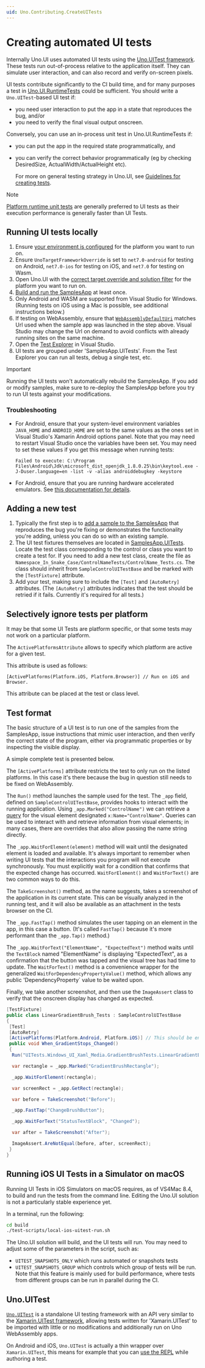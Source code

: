 ```yaml
---
uid: Uno.Contributing.CreateUITests
---
```


# Creating automated UI tests

Internally Uno.UI uses automated UI tests using the [Uno.UITest framework](https://github.com/unoplatform/Uno.UITest). These tests run out-of-process relative to the application itself. They can simulate user interaction, and can also record and verify on-screen pixels.

UI tests contribute significantly to the CI build time, and for many purposes a test in [Uno.UI.RuntimeTests](creating-runtime-tests.md) could be sufficient. You should write a `Uno.UITest`-based UI test if:

- you need user interaction to put the app in a state that reproduces the bug, and/or
- you need to verify the final visual output onscreen.

 Conversely, you can use an in-process unit test in Uno.UI.RuntimeTests if:

- you can put the app in the required state programmatically, and
- you can verify the correct behavior programmatically (eg by checking DesiredSize, ActualWidth/ActualHeight etc).

  For more on general testing strategy in Uno.UI, see [Guidelines for creating tests](../contributing/guidelines/creating-tests.md).

> [!NOTE]
> [Platform runtime unit tests](../contributing/guidelines/creating-tests.md) are generally preferred to UI tests as their execution performance is generally faster than UI Tests.

## Running UI tests locally

1. Ensure [your environment is configured](xref:Uno.GetStarted.vs2022) for the platform you want to run on.
1. Ensure `UnoTargetFrameworkOverride` is set to `net7.0-android` for testing on Android, `net7.0-ios` for testing on iOS, and `net7.0` for testing on Wasm.
1. Open Uno.UI with the [correct target override and solution filter](building-uno-ui.md) for the platform you want to run on.
1. [Build and run the SamplesApp](working-with-the-samples-apps.md) at least once.
1. Only Android and WASM are supported from Visual Studio for Windows. (Running tests on iOS using a Mac is possible, see additional instructions below.)
1. If testing on WebAssembly, ensure that [`WebAssemblyDefaultUri`](https://github.com/unoplatform/uno/blob/master/src/SamplesApp/SamplesApp.UITests/Constants.cs) matches Url used when the sample app was launched in the step above. Visual Studio may change the Url on demand to avoid conflicts with already running sites on the same machine.
1. Open the [Test Explorer](https://docs.microsoft.com/visualstudio/test/run-unit-tests-with-test-explorer) in Visual Studio.
1. UI tests are grouped under 'SamplesApp.UITests'. From the Test Explorer you can run all tests, debug a single test, etc.

> [!IMPORTANT]
> Running the UI tests won't automatically rebuild the SamplesApp. If you add or modify samples, make sure to re-deploy the SamplesApp before you try to run UI tests against your modifications.

### Troubleshooting

- For Android, ensure that your system-level environment variables `JAVA_HOME` and `ANDROID_HOME` are set to the same values as the ones set in Visual Studio's Xamarin Android options panel. Note that you may need to restart Visual Studio once the variables have been set. You may need to set these values if you get this message when running tests:

   ```
   Failed to execute: C:\Program Files\Android\Jdk\microsoft_dist_openjdk_1.8.0.25\bin\keytool.exe -J-Duser.language=en -list -v -alias androiddebugkey -keystore
   ```

- For Android, ensure that you are running hardware accelerated emulators. See [this documentation for details](https://learn.microsoft.com/xamarin/android/get-started/installation/android-emulator/hardware-acceleration?pivots=windows).

## Adding a new test

1. Typically the first step is to [add a sample to the SamplesApp](working-with-the-samples-apps.md) that reproduces the bug you're fixing or demonstrates the functionality you're adding, unless you can do so with an existing sample.
2. The UI test fixtures themselves are located in [SamplesApp.UITests](https://github.com/unoplatform/uno/tree/master/src/SamplesApp/SamplesApp.UITests). Locate the test class corresponding to the control or class you want to create a test for. If you need to add a new test class, create the file as `Namespace_In_Snake_Case/ControlNameTests/ControlName_Tests.cs`. The class should inherit from `SampleControlUITestBase` and be marked with the `[TestFixture]` attribute.
3. Add your test, making sure to include the `[Test]` and `[AutoRetry]` attributes. (The `[AutoRetry]` attributes indicates that the test should be retried if it fails. Currently it's required for all tests.)

## Selectively ignore tests per platform

It may be that some UI Tests are platform specific, or that some tests may not work on a particular platform.

The `ActivePlatformsAttribute` allows to specify which platform are active for a given test.

This attribute is used as follows:

```
[ActivePlatforms(Platform.iOS, Platform.Browser)] // Run on iOS and Browser.
```

This attribute can be placed at the test or class level.

## Test format

The basic structure of a UI test is to run one of the samples from the SamplesApp, issue instructions that mimic user interaction, and then verify the correct state of the program, either via programmatic properties or by inspecting the visible display.

A simple complete test is presented below.

The `[ActivePlatforms]` attribute restricts the test to only run on the listed platforms. In this case it's there because the bug in question still needs to be fixed on WebAssembly.

The `Run()` method launches the sample used for the test. The `_app` field, defined on `SampleControlUITestBase`, provides hooks to interact with the running application. Using `_app.Marked("ControlName")` we can retrieve a [query](https://github.com/unoplatform/Uno.UITest/blob/master/src/Uno.UITest.Helpers/Helpers/UITests.Queries/Query.cs) for the visual element designated `x:Name="ControlName"`. Queries can be used to interact with and retrieve information from visual elements; in many cases, there are overrides that also allow passing the name string directly.

The `_app.WaitForElement(element)` method will wait until the designated element is loaded and available. It's always important to remember when writing UI tests that the interactions you program will not execute synchronously. You must explicitly wait for a condition that confirms that the expected change has occurred. `WaitForElement()` and `WaitForText()` are two common ways to do this.

The `TakeScreenshot()` method, as the name suggests, takes a screenshot of the application in its current state. This can be visually analyzed in the running test, and it will also be available as an attachment in the tests browser on the CI.

The `_app.FastTap()` method simulates the user tapping on an element in the app, in this case a button. (It's called `FastTap()` because it's more performant than the `_app.Tap()` method.)

The `_app.WaitForText("ElementName", "ExpectedText")` method waits until the `TextBlock` named "ElementName" is displaying "ExpectedText", as a confirmation that the button was tapped and the visual tree has had time to update. The `WaitForText()` method is a convenience wrapper for the generalized `WaitForDependencyPropertyValue()` method, which allows any public 'DependencyProperty` value to be waited upon.

Finally, we take another screenshot, and then use the `ImageAssert` class to verify that the onscreen display has changed as expected.

```csharp
[TestFixture]
public class LinearGradientBrush_Tests : SampleControlUITestBase
{
 [Test]
 [AutoRetry]
 [ActivePlatforms(Platform.Android, Platform.iOS)] // This should be enabled for WASM once it no longer uses the LEGACY_SHAPE_MEASURE code path - https://github.com/unoplatform/uno/issues/2983
 public void When_GradientStops_Changed()
 {
  Run("UITests.Windows_UI_Xaml_Media.GradientBrushTests.LinearGradientBrush_Change_Stops");

  var rectangle = _app.Marked("GradientBrushRectangle");

  _app.WaitForElement(rectangle);

  var screenRect = _app.GetRect(rectangle);

  var before = TakeScreenshot("Before");

  _app.FastTap("ChangeBrushButton");

  _app.WaitForText("StatusTextBlock", "Changed");

  var after = TakeScreenshot("After");

  ImageAssert.AreNotEqual(before, after, screenRect);
 }
}
```

## Running iOS UI Tests in a Simulator on macOS

Running UI Tests in iOS Simulators on macOS requires, as of VS4Mac 8.4, to build and run the tests from the command line. Editing the Uno.UI solution is not a particularly stable experience yet.

In a terminal, run the following:

```bash
cd build
./test-scripts/local-ios-uitest-run.sh
```

The Uno.UI solution will build, and the UI tests will run. You may need to adjust some of the parameters in the script, such as:

- `UITEST_SNAPSHOTS_ONLY` which runs automated or snapshots tests
- `UITEST_SNAPSHOTS_GROUP` which controls which group of tests will be run. Note that this feature is mainly used for build performance, where tests from different groups can be run in parallel during the CI.

## Uno.UITest

[`Uno.UITest`](https://github.com/unoplatform/Uno.UITest) is a standalone UI testing framework with an API very similar to the [Xamarin.UITest framework](https://learn.microsoft.com/appcenter/test-cloud/frameworks/uitest/), allowing tests written for 'Xamarin.UITest' to be imported with little or no modifications and additionally run on Uno WebAssembly apps.

On Android and iOS, `Uno.UITest` is actually a thin wrapper over `Xamarin.UITest`, this means for example that you can [use the REPL](https://learn.microsoft.com/appcenter/test-cloud/frameworks/uitest/#using-the-repl) while authoring a test.

